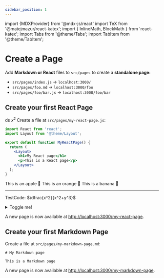 ```yaml
---
sidebar_position: 1
---
```


import {MDXProvider} from '@mdx-js/react'
import TeX from '@matejmazur/react-katex';
import { InlineMath, BlockMath } from 'react-katex';
import Tabs from '@theme/Tabs';
import TabItem from '@theme/TabItem';

# Create a Page

Add **Markdown or React** files to `src/pages` to create a **standalone page**:

- `src/pages/index.js` → `localhost:3000/`
- `src/pages/foo.md` → `localhost:3000/foo`
- `src/pages/foo/bar.js` → `localhost:3000/foo/bar`

## Create your first React Page

ds $x^2$
Create a file at `src/pages/my-react-page.js`:

```jsx title="src/pages/my-react-page.js"
import React from 'react';
import Layout from '@theme/Layout';

export default function MyReactPage() {
  return (
    <Layout>
      <h1>My React page</h1>
      <p>This is a React page</p>
    </Layout>
  );
}
```

<Tabs>
  <TabItem value="apple" label="Apple" default>
    This is an apple 🍎
  </TabItem>
  <TabItem value="orange" label="Orange">
    This is an orange 🍊
  </TabItem>
  <TabItem value="banana" label="Banana">
    This is a<TeX math="(\dfrac{x^2}{x^2+y^2})'=\cos(\square)" /> banana 🍌
  </TabItem>
</Tabs>

---

TestCode: $\dfrac{x^2}{x^2+y^3}$

<details>
  <summary>Toggle me!</summary>
  <div>
    <div>This is  <TeX math="(\sin(\square))'=\cos(\square)" />   the detailed content</div>
    <br/>
    <details>
      <summary>
        Nested toggle! Some surprise inside...
      </summary>
      <div>
        😲😲😲😲😲
      </div>
    </details>

  </div>
</details>

A new page is now available at [http://localhost:3000/my-react-page](http://localhost:3000/my-react-page).

## Create your first Markdown Page

Create a file at `src/pages/my-markdown-page.md`:

```mdx title="src/pages/my-markdown-page.md"
# My Markdown page

This is a Markdown page
```

A new page is now available at [http://localhost:3000/my-markdown-page](http://localhost:3000/my-markdown-page).
